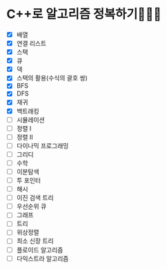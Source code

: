 # C++로 알고리즘 정복하기👨🏻‍💻
- [x] 배열
- [X] 연결 리스트
- [x] 스택
- [x] 큐
- [x] 덱
- [x] 스택의 활용(수식의 괄호 쌍)
- [x] BFS
- [x] DFS
- [x] 재귀
- [x] 백트래킹
- [ ] 시뮬레이션
- [ ] 정렬 I
- [ ] 정렬 II
- [ ] 다이나믹 프로그래밍
- [ ] 그리디
- [ ] 수학
- [ ] 이분탐색
- [ ] 투 포인터
- [ ] 해시
- [ ] 이진 검색 트리
- [ ] 우선순위 큐
- [ ] 그래프
- [ ] 트리
- [ ] 위상정렬
- [ ] 최소 신장 트리
- [ ] 플로이드 알고리즘
- [ ] 다익스트라 알고리즘
